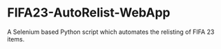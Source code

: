 # FIFA23-AutoRelist-WebApp
 A Selenium based Python script which automates the relisting of FIFA 23 items.
